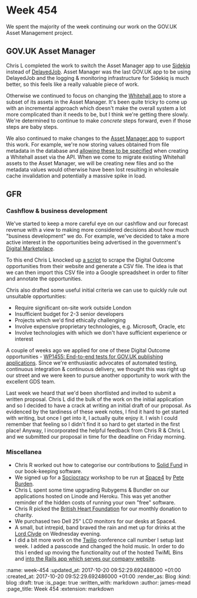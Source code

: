 Week 454
========

We spent the majority of the week continuing our work on the GOV.UK Asset Management project.

## GOV.UK Asset Manager

Chris L completed the work to switch the Asset Manager app to use [Sidekiq][] instead of [DelayedJob][]. Asset Manager was the last GOV.UK app to be using DelayedJob and the logging & monitoring infrastructure for Sidekiq is much better, so this feels like a really valuable piece of work.

Otherwise we continued to focus on changing the [Whitehall app][] to store a subset of its assets in the Asset Manager. It's been quite tricky to come up with an incremental approach which doesn't make the overall system a lot more complicated than it needs to be, but I think we're getting there slowly. We're determined to continue to make *concrete* steps forward, even if those steps are baby steps.

We also continued to make changes to the [Asset Manager app][] to support this work. For example, we're now storing values obtained from file metadata in the database and [allowing these to be specified][pr-240] when creating a Whitehall asset via the API. When we come to migrate existing Whitehall assets to the Asset Manager, we will be creating new files and so the metadata values would otherwise have been lost resulting in wholesale cache invalidation and potentially a massive spike in load.

[Sidekiq]: http://sidekiq.org/
[DelayedJob]: https://github.com/tobi/delayed_job
[pr-240]: https://github.com/alphagov/asset-manager/pull/240
[Whitehall app]: https://github.com/alphagov/whitehall
[Asset Manager app]: https://github.com/alphagov/asset-manager

## GFR

### Cashflow & business development

We've started to keep a more careful eye on our cashflow and our forecast revenue with a view to making more considered decisions about how much "business development" we do. For example, we've decided to take a more active interest in the opportunities being advertised in the government's [Digital Marketplace][].

To this end Chris L knocked up [a script][dos-scraper] to scrape the Digital Outcome opportunities from their website and generate a CSV file. The idea is that we can then import this CSV file into a Google spreadsheet in order to filter and annotate the opportunities.

Chris also drafted some useful initial criteria we can use to quickly rule out unsuitable opportunities:

* Require significant on-site work outside London
* Insufficient budget for 2-3 senior developers
* Projects which we'd find ethically challenging
* Involve expensive proprietary technologies, e.g. Microsoft, Oracle, etc
* Involve technologies with which we don't have sufficient experience or interest

A couple of weeks ago we applied for one of these Digital Outcome opportunities - [WP1455: End-to-end tests for GOV.UK publishing applications][wp1455]. Since we're enthusiastic advocates of automated testing, continuous integration & continuous delivery, we thought this was right up our street and we were keen to pursue another opportunity to work with the excellent GDS team.

Last week we heard that we'd been shortlisted and invited to submit a written proposal. Chris L did the bulk of the work on the initial application and so I decided to have a crack at writing an initial draft of our proposal. As evidenced by the tardiness of these week notes, I find it hard to get started with writing, but once I get into it, I actually quite enjoy it. I wish I could remember that feeling so I didn't find it so hard to get started in the first place! Anyway, I incorporated the helpful feedback from Chris R & Chris L and we submitted our proposal in time for the deadline on Friday morning.

[Digital Marketplace]: https://www.digitalmarketplace.service.gov.uk/
[dos-scraper]: https://github.com/freerange/dos-scraper
[wp1455]: https://www.digitalmarketplace.service.gov.uk/digital-outcomes-and-specialists/opportunities/5122

### Miscellanea

* Chris R worked out how to categorise our contributions to [Solid Fund][] in our book-keeping software.
* We signed up for a [Sociocracy][] workshop to be run at [Space4][] by [Pete Burden][].
* Chris L spent some time upgrading Rubygems & Bundler on our applications hosted on Linode and Heroku. This was yet another reminder of the hidden costs of running your own "free" software.
* Chris R picked the [British Heart Foundation][BHF] for our monthly donation to charity.
* We purchased two Dell 25" LCD monitors for our desks at Space4.
* A small, but intrepid, band braved the rain and met up for drinks at the [Lord Clyde][] on Wednesday evening.
* I did a bit more work on the [Twilio][] conference call number I setup last week. I added a passcode and changed the hold music. In order to do this I ended up moving the functionality out of the hosted TwiML Bins and [into the Rails app which serves our company website][twilio-controllers].

[Solid Fund]: http://solidfund.coop/
[Sociocracy]: https://en.wikipedia.org/wiki/Sociocracy
[Space4]: http://space4.tech/
[Pete Burden]: https://twitter.com/peteburden
[BHF]: https://www.bhf.org.uk/
[twilio-controllers]: https://github.com/freerange/site/tree/master/app/controllers/twilio
[Lord Clyde]: http://www.lordclyde.com/
[Twilio]: https://www.twilio.com/

:name: week-454
:updated_at: 2017-10-20 09:52:29.692488000 +01:00
:created_at: 2017-10-20 09:52:29.692486000 +01:00
:render_as: Blog
:kind: blog
:draft: true
:is_page: true
:written_with: markdown
:author: james-mead
:page_title: Week 454
:extension: markdown
